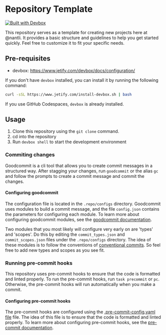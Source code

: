 # Repository Template

[![Built with Devbox](https://www.jetify.com/img/devbox/shield_galaxy.svg)](https://www.jetify.com/devbox/docs/contributor-quickstart/)

This repository serves as a template for creating new projects here at @nantli. It provides a basic structure and guidelines to help you get started quickly. Feel free to customize it to fit your specific needs.

## Pre-requisites

- devbox: https://www.jetify.com/devbox/docs/configuration/

If you don't have `devbox` installed, you can install it by running the following command:

```bash
curl -sSL https://www.jetify.com/install-devbox.sh | bash
```

If you use GitHub Codespaces, `devbox` is already installed.

## Usage

1. Clone this repository using the `git clone` command.
2. cd into the repository
3. Run `devbox shell` to start the development environment

### Commiting changes

Goodcommit is a cli tool that allows you to create commit messages in a structured way. After stagging your changes, run `goodcommit` or the alias `gc` and follow the prompts to create a commit message and commit the changes.

#### Configuring goodcommit

The configuration file is located in the `.repo/configs` directory. Goodcommit uses modules to build a commit message, and the file `config.json` contains the parameters for configuring each module. To learn more about configuring goodcommit modules, see the [goodcommit documentation](https://github.com/nantli/goodcommit/blob/main/README.md).

Two modules that you most likely will configure very early on are 'types' and 'scopes'. Do this by editing the `commit_types.json` and `commit_scopes.json` files under the `.repo/configs` directory. The idea of these modules is to follow the conventions of [conventional commits](https://www.conventionalcommits.org/en/v1.0.0/). So feel free to add new types and scopes as you see fit.

### Running pre-commit hooks

This repository uses pre-commit hooks to ensure that the code is formatted and linted properly. To run the pre-commit hooks, run `task precommit` or `pc`. Otherwise, the pre-commit hooks will run automatically when you make a commit.

#### Configuring pre-commit hooks

The pre-commit hooks are configured using the [.pre-commit-config.yaml file](.repo/.pre-commit-config.yaml) file. The idea of this file is to ensure that the code is formatted and linted properly. To learn more about configuring pre-commit hooks, see the [pre-commit documentation](https://pre-commit.com/).
